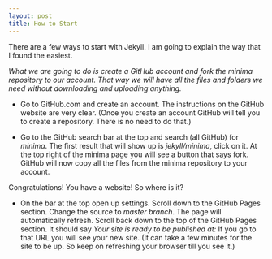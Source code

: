 ```yaml
---
layout: post
title: How to Start
---
```


There are a few ways to start with Jekyll. I am going to explain the way that I found the easiest.

<i>What we are going to do is create a GitHub account and fork the minima repository to our account. 
That way we will have all the files and folders we need without downloading and uploading anything.</i>

- Go to GitHub.com and create an account. The instructions on the GitHub website are very clear. 
(Once you create an account GitHub will tell you to create a repository. There is no need to do that.)

 - Go to the GitHub search bar at the top and search (all GitHub) for <i>minima</i>.
The first result that will show up is <i>jekyll/minima</i>, click on it. 
At the top right of the minima page you will see a button that says fork. 
GitHub will now copy all the files from the minima repository to your account. 

Congratulations! You have a website!
So where is it?
- On the bar at the top open up settings. Scroll down to the GitHub Pages section. Change the source to <i>master branch</i>. 
The page will automatically refresh. Scroll back down to the top of the GitHub Pages section. 
It should say <i>Your site is ready to be published at:</i>
If you go to that URL you will see your new site. 
(It can take a few minutes for the site to be up. So keep on refreshing your browser till you see it.)
